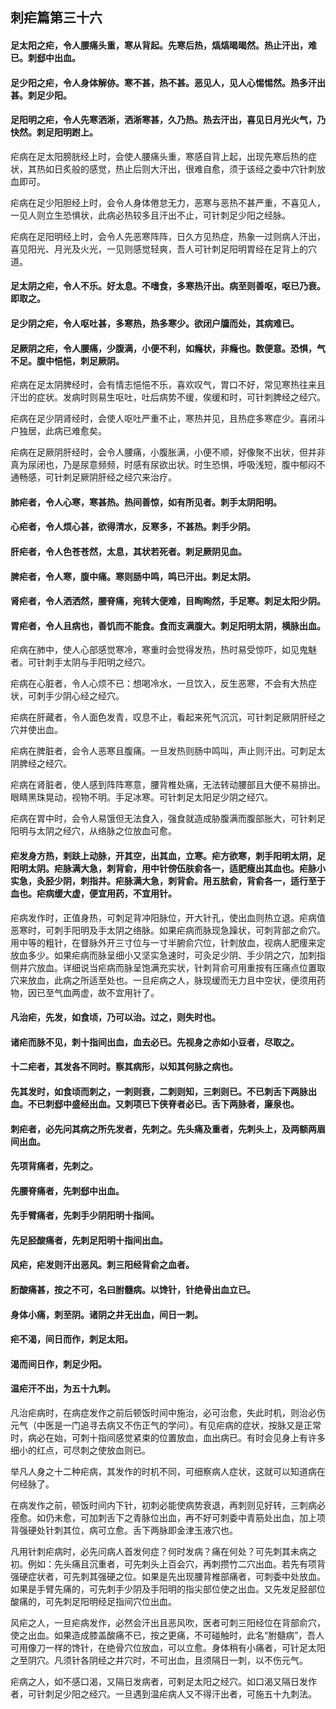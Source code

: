 ## 刺疟篇第三十六

#### 足太阳之疟，令人腰痛头重，寒从背起。先寒后热，熇熇暍暍然。热止汗出，难已。刺郄中出血。

#### 足少阳之疟，令人身体解㑊。寒不甚，热不甚。恶见人，见人心惕惕然。热多汗出甚。刺足少阳。

#### 足阳明之疟，令人先寒洒淅，洒淅寒甚，久乃热。热去汗出，喜见日月光火气，乃快然。刺足阳明跗上。

疟病在足太阳膀胱经上时，会使人腰痛头重，寒感自背上起，出现先寒后热的症状，其热如日炙般的感觉，热止后则大汗出，很难自愈，须于该经之委中穴针刺放血即可。

疟病在足少阳胆经上时，会令人身体倦怠无力，恶寒与恶热不甚严重，不喜见人，一见人则立生恐惧状，此病必热较多且汗出不止，可针刺足少阳之经脉。

疟病在足阳明经上时，会令人先恶寒阵阵，日久方见热症，热象一过则病人汗出，喜见阳光、月光及火光，一见则感觉轻爽，吾人可针刺足阳明胃经在足背上的穴道。

#### 足太阴之疟，令人不乐。好太息。不嗜食，多寒热汗出。病至则善呕，呕已乃衰。即取之。



#### 足少阴之疟，令人呕吐甚，多寒热，热多寒少。欲闭户牖而处，其病难已。

#### 足厥阴之疟，令人腰痛，少腹满，小便不利，如癃状，非癃也。数便意。恐惧，气不足。腹中悒悒，刺足厥阴。

疟病在足太阴脾经时，会有情志悒悒不乐，喜欢叹气，胃口不好，常见寒热往来且汗岀的症状。发病时则易生呕吐，吐后病势不缓，俟缓和时，可针刺脾经之经穴。

疟病在足少阴肾经时，会使人呕吐严重不止，寒热并见，且热症多寒症少。喜闭斗户独居，此病已难愈矣。

疟病在足厥阴肝经时，会令人腰痛，小腹胀满，小便不顺，好像聚不出状，但并非真为尿闭也，乃是尿意频频，时感有尿欲出状。时生恐惧，呼吸浅短，腹中郁闷不通畅感，可针刺足厥阴肝经之经穴来治疗。

#### 肺疟者，令人心寒，寒甚热。热间善惊，如有所见者。刺手太阴阳明。

#### 心疟者，令人烦心甚，欲得清水，反寒多，不甚热。刺手少阴。

#### 肝疟者，令人色苍苍然，太息，其状若死者。刺足厥阴见血。

#### 脾疟者，令人寒，腹中痛。寒则肠中鸣，鸣已汗出。刺足太阴。

#### 肾疟者，令人洒洒然，腰脊痛，宛转大便难，目眴眴然，手足寒。刺足太阳少阴。

#### 胃疟者，令人且病也，善饥而不能食。食而支满腹大。刺足阳明太阴，横脉出血。

疟病在肺中，使人心部感觉寒冷，寒重时会觉得发热，热时易受惊吓，如见鬼魅者。可针刺手太阴与手阳明之经穴。

疟病在心脏者，令人心烦不已：想喝冷水，一旦饮入，反生恶寒，不会有大热症状，可刺手少阴心经之经穴。

疟病在肝藏者，令人面色发青，叹息不止，看起来死气沉沉，可针刺足厥阴肝经之穴并使出血。

疟病在脾脏者，会令人恶寒且腹痛。一旦发热则肠中鸣叫，声止则汗出。可刺足太阴脾经之经穴。

疟病在肾脏者，使人感到阵阵寒意，腰背椎处痛，无法转动腰部且大便不易排出。眼睛黑珠晃动，视物不明。手足冰寒。可针刺足太阳足少阴之经穴。

疟病在胃中时，会令人易饿但无法食入，强食就造成胁腹满而腹部胀大，可针剌足阳明与太阴之经穴，从络脉之位放血可愈。

#### 疟发身方热，剌趺上动脉，开其空，出其血，立寒。疟方欲寒，刺手阳明太阴，足阳明太阴。疟脉满大急，刺背俞，用中针傍伍肤俞各一，适肥瘦出其血也。疟脉小实急，灸胫少阴，刺指井。疟脉满大急，刺背俞。用五胠俞，背俞各一，适行至于血也。疟病缓大虚，便宜用药，不宜用针。

疟病发作时，正值身热，可刺足背冲阳脉位，开大针孔，使出血则热立退。疟病值恶寒时，可刺手阳明及手太阴之络脉。如果疟病而脉现急躁状，可刺背部之俞穴。用中等的粗针，在督脉外开三寸位与一寸半腑俞穴位，针刺放血，视病人肥痩来定放血多少。如果疟病而脉呈细小又坚实急速时，可灸足少阴、手少阴之穴，加刺指侧井穴放血。详细说当疟病而脉呈饱满充实状，针刺背俞可用重按有压痛点位置取穴来放血，此病之所适至处也。一旦疟病之人，脉现缓而无力且中空状，便须用药物，因已至气血两虚，故不宜用针了。

#### 凡治疟，先发，如食顷，乃可以治。过之，则失时也。

#### 诸疟而脉不见，刺十指间出血，血去必已。先视身之赤如小豆者，尽取之。

#### 十二疟者，其发各不同时。察其病形，以知其何脉之病也。

#### 先其发时，如食顷而刺之，一刺则衰，二刺则知，三刺则已。不已刺舌下两脉出血。不已刺郄中盛经出血。又刺项已下侠脊者必已。舌下两脉者，廉泉也。

#### 刺疟者，必先问其病之所先发者，先刺之。先头痛及重者，先刺头上，及两额两眉间出血。

#### 先项背痛者，先刺之。

#### 先腰脊痛者，先刺郄中出血。

#### 先手臂痛者，先刺手少阴阳明十指间。

#### 先足胫酸痛者，先刺足阳明十指间出血。

#### 风疟，疟发则汗出恶风。刺三阳经背俞之血者。

#### 胻酸痛甚，按之不可，名曰胕髓病。以馋针，针绝骨出血立已。

#### 身体小痛，刺至阴。诸阴之井无出血，间日一刺。

#### 疟不渴，间日而作，刺足太阳。

#### 渴而间日作，刺足少阳。

#### 温疟汗不出，为五十九刺。

凡治疟病时，在病症发作之前后顿饭时间中施治，必可治愈，失此时机，则治必伤元气（中医是一门追寻去病又不伤正气的学问）。有见疟病的症状，按脉又是正常时，病必在始，可刺十指间感觉紧束的位置放血，血出病已。有时会见身上有许多细小的红点，可尽刺之使放血则已。

举凡人身之十二种疟病，其发作的时机不同，可细察病人症状，这就可以知道病在何经脉了。

在病发作之前，顿饭时间内下针，初刺必能使病势衰退，再刺则见好转，三刺病必痊愈。如仍未愈，可加刺舌下之青脉位出血，再不好可刺委中青筋处出血，加上项背强硬处针刺其位，病可立愈。舌下两脉即金津玉液穴也。

凡用针刺疟病时，必先问病人首发何症？何时发病？痛在何处？可先刺其未病之初。例如：先头痛且沉重者，可先刺头上百会穴，再刺攒竹二穴出血。若先有项背强硬症状者，可先刺其强硬之位。如果是先出现腰背椎部痛者，可刺委中处放血。如果是手臂先痛的，可先刺手少阴及手阳明的指尖部位使之出血。又先发足胫部位酸痛的，可先刺足阳明经足指间穴位出血。

风疟之人，一旦疟病发作，必然会汗出且恶风吹，医者可刺三阳经位在背部俞穴，使之出血。如果造成膝盖酸痛不已，按之更痛，不可碰触时，此名“胕髓病”，吾人可用像刀一样的馋针，在绝骨穴位放血，可以立愈。身体稍有小痛者，可针足太阳之至阴穴。凡须针各阴经之井穴时，不可出血，且须隔日一刺，以不伤元气。

疟病之人，如不感口渴，又隔日发病者，可剌足太阳之经穴。如口渴又隔日发作者，可针刺足少阳之经穴。一旦遇到温疟病人又不得汗出者，可施五十九刺法。